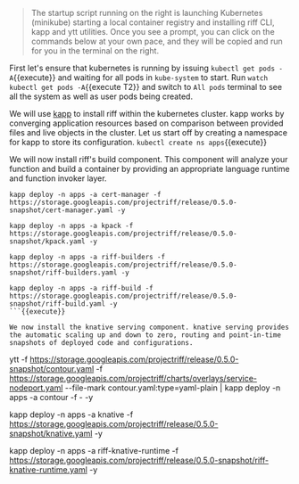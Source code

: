 > The startup script running on the right is launching Kubernetes (minikube) starting a local container registry and installing riff CLI, kapp and ytt utilities. Once you see a prompt, you can click on the commands below at your own pace, and they will be copied and run for you in the terminal on the right.

First let's ensure that kubernetes is running by issuing `kubectl get pods -A`{{execute}} and waiting for all pods in `kube-system` to start.
Run `watch kubectl get pods -A`{{execute T2}} and switch to `All pods` terminal to see all the system as well as user pods being created.

We will use [kapp](https://get-kapp.io/) to install riff within the kubernetes cluster. kapp works by converging application resources based on comparison between provided files and live objects in the cluster.
Let us start off by creating a namespace for kapp to store its configuration.
`kubectl create ns apps`{{execute}}

We will now install riff's build component. This component will analyze your function and build a container by providing an appropriate language runtime and function invoker layer.

```
kapp deploy -n apps -a cert-manager -f https://storage.googleapis.com/projectriff/release/0.5.0-snapshot/cert-manager.yaml -y

kapp deploy -n apps -a kpack -f https://storage.googleapis.com/projectriff/release/0.5.0-snapshot/kpack.yaml -y

kapp deploy -n apps -a riff-builders -f https://storage.googleapis.com/projectriff/release/0.5.0-snapshot/riff-builders.yaml -y

kapp deploy -n apps -a riff-build -f https://storage.googleapis.com/projectriff/release/0.5.0-snapshot/riff-build.yaml -y
```{{execute}}

We now install the knative serving component. knative serving provides the automatic scaling up and down to zero, routing and point-in-time snapshots of deployed code and configurations.

```
ytt -f https://storage.googleapis.com/projectriff/release/0.5.0-snapshot/contour.yaml -f https://storage.googleapis.com/projectriff/charts/overlays/service-nodeport.yaml --file-mark contour.yaml:type=yaml-plain | kapp deploy -n apps -a contour -f - -y

kapp deploy -n apps -a knative -f https://storage.googleapis.com/projectriff/release/0.5.0-snapshot/knative.yaml -y

kapp deploy -n apps -a riff-knative-runtime -f https://storage.googleapis.com/projectriff/release/0.5.0-snapshot/riff-knative-runtime.yaml -y
```{{execute}}
